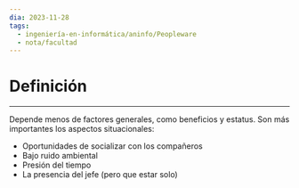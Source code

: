 ```yaml
---
dia: 2023-11-28
tags:
  - ingeniería-en-informática/aninfo/Peopleware
  - nota/facultad
---
```

# Definición
---
Depende menos de factores generales, como beneficios y estatus. Son más importantes los aspectos situacionales:
* Oportunidades de socializar con los compañeros
* Bajo ruido ambiental
* Presión del tiempo
* La presencia del jefe (pero que estar solo)